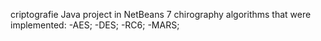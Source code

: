 criptografie
Java project in NetBeans 7 
chirography algorithms that were implemented:
-AES;
-DES;
-RC6;
-MARS;
